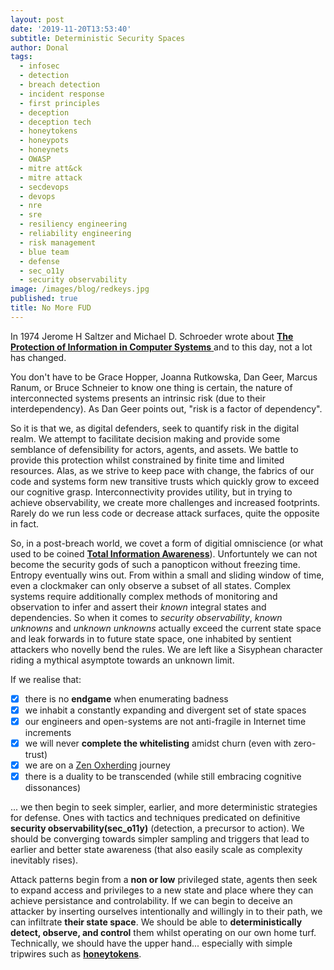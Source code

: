 ```yaml
---
layout: post
date: '2019-11-20T13:53:40'
subtitle: Deterministic Security Spaces
author: Donal
tags:
  - infosec
  - detection
  - breach detection
  - incident response
  - first principles
  - deception
  - deception tech
  - honeytokens
  - honeypots
  - honeynets
  - OWASP
  - mitre att&ck
  - mitre attack
  - secdevops
  - devops
  - nre
  - sre
  - resiliency engineering
  - reliability engineering
  - risk management
  - blue team
  - defense
  - sec_o11y
  - security observability
image: /images/blog/redkeys.jpg
published: true
title: No More FUD
---
```


In 1974 Jerome H Saltzer and Michael D. Schroeder wrote about [**The Protection of Information in Computer Systems** ](http://web.mit.edu/Saltzer/www/publications/protection/) and to this day, not a lot has changed. 

You don't have to be Grace Hopper, Joanna Rutkowska, Dan Geer, Marcus Ranum, or Bruce Schneier to know one thing is certain, the nature of interconnected systems presents an intrinsic risk (due to their interdependency). As Dan Geer points out, "risk is a factor of dependency". 

So it is that we, as digital defenders, seek to quantify risk in the digital realm. We attempt to facilitate decision making and provide some semblance of defensibility for actors, agents, and assets. We battle to provide this protection whilst constrained by finite time and limited resources. Alas, as we strive to keep pace with change, the fabrics of our code and systems form new transitive trusts which quickly grow to exceed our cognitive grasp. Interconnectivity provides utility, but in trying to achieve observability, we create more challenges and increased footprints. Rarely do we run less code or decrease attack surfaces, quite the opposite in fact.

So, in a post-breach world, we covet a form of digitial omniscience (or what used to be coined [**Total Information Awareness**](https://en.wikipedia.org/wiki/Total_Information_Awareness)). Unfortuntely we can not become the security gods of such a panopticon without freezing time. Entropy eventually wins out. From within a small and sliding window of time, even a clockmaker can only observe a subset of all states. Complex systems require additionally complex methods of monitoring and observation to infer and assert their *known* integral states and dependencies. So when it comes to *security observability*, *known unknowns* and *unknown unknowns* actually exceed the current state space and leak forwards in to future state space, one inhabited by sentient attackers who novelly bend the rules. We are left like a Sisyphean character riding a mythical asymptote towards an unknown limit.

If we realise that:

- [x] there is no **endgame** when enumerating badness
- [x] we inhabit a constantly expanding and divergent set of state spaces
- [x] our engineers and open-systems are not anti-fragile in Internet time increments
- [x] we will never **complete the whitelisting** amidst churn (even with zero-trust)
- [x] we are on a [Zen Oxherding](https://tricycle.org/magazine/ten-oxherding-pictures/) journey
- [x] there is a duality to be transcended (while still embracing cognitive dissonances) 

... we then begin to seek simpler, earlier, and more deterministic strategies for defense. Ones with tactics and techniques predicated on definitive **security observability(sec_o11y)** (detection, a precursor to action). We should be converging towards simpler sampling and triggers that lead to earlier and better state awareness (that also easily scale as complexity inevitably rises). 

Attack patterns begin from a **non or low** privileged state, agents then seek to expand access and privileges to a new state and place where they can achieve persistance and controlability. If we can begin to deceive an attacker by inserting ourselves intentionally and willingly in to their path, we can infiltrate **their state space**. We should be able to **deterministically detect, observe, and control** them whilst operating on our own home turf. Technically, we should have the upper hand... especially with simple tripwires such as [**honeytokens**](/howitworks).
